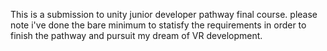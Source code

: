 This is a submission to unity junior developer pathway final course.
please note i've done the bare minimum to statisfy the requirements in order to finish the pathway
and pursuit my dream of VR development.
